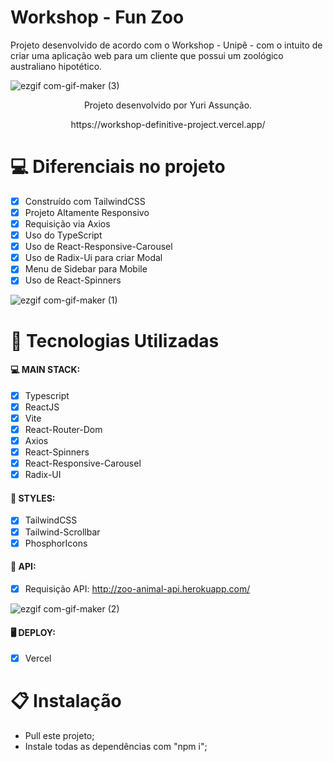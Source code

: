 # Workshop - Fun Zoo

Projeto desenvolvido de acordo com o Workshop - Unipê - com o intuito de criar uma aplicação web para um cliente que possui um zoológico australiano hipotético.

![ezgif com-gif-maker (3)](https://user-images.githubusercontent.com/104099580/190847455-9b7d2b62-b480-429d-9aaf-6926638fa149.gif)

<p align="center">Projeto desenvolvido por Yuri Assunção.</p>
<p align="center">https://workshop-definitive-project.vercel.app/</p>

# 💻 Diferenciais no projeto

- [x] Construído com TailwindCSS
- [x] Projeto Altamente Responsivo
- [x] Requisição via Axios
- [x] Uso do TypeScript
- [x] Uso de React-Responsive-Carousel
- [x] Uso de Radix-Ui para criar Modal
- [x] Menu de Sidebar para Mobile
- [x] Uso de React-Spinners

![ezgif com-gif-maker (1)](https://user-images.githubusercontent.com/104099580/190847387-8fe66792-100c-4198-8f13-9e31a70905d9.gif)

# 🚀 Tecnologias Utilizadas

#### 💻 MAIN STACK:
 - [x] Typescript
 - [x] ReactJS
 - [x] Vite
 - [x] React-Router-Dom
 - [x] Axios
 - [x] React-Spinners
 - [x] React-Responsive-Carousel
 - [x] Radix-UI

#### 🎨 STYLES:
 - [x] TailwindCSS
 - [x] Tailwind-Scrollbar
 - [x] PhosphorIcons

#### 🧠 API:
 - [x] Requisição API: http://zoo-animal-api.herokuapp.com/
 
 ![ezgif com-gif-maker (2)](https://user-images.githubusercontent.com/104099580/190847427-79415552-258f-49e4-b57c-b162572f513f.gif)

#### 🖥 DEPLOY:
 - [x] Vercel

# 📋 Instalação
- Pull este projeto;
- Instale todas as dependências com "npm i";
